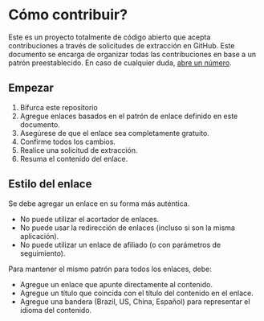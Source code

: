 # Cómo contribuir?
Este es un proyecto totalmente de código abierto que acepta contribuciones a través de solicitudes de extracción en GitHub. Este documento se encarga de organizar todas las contribuciones en base a un patrón preestablecido. En caso de cualquier duda, [abre un número](https://github.com/iuricode/free-resources/issues/new).

## Empezar

1. Bifurca este repositorio
2. Agregue enlaces basados ​​en el patrón de enlace definido en este documento.
3. Asegúrese de que el enlace sea completamente gratuito.
4. Confirme todos los cambios.
5. Realice una solicitud de extracción.
6. Resuma el contenido del enlace.

## Estilo del enlace

Se debe agregar un enlace en su forma más auténtica.
- No puede utilizar el acortador de enlaces.
- No puede usar la redirección de enlaces (incluso si son la misma aplicación).
- No puede utilizar un enlace de afiliado (o con parámetros de seguimiento).

Para mantener el mismo patrón para todos los enlaces, debe:

- Agregue un enlace que apunte directamente al contenido.
- Agregue un título que coincida con el título del contenido en el enlace.
- Agregue una bandera (Brazil, US, China, Español) para representar el idioma del contenido.